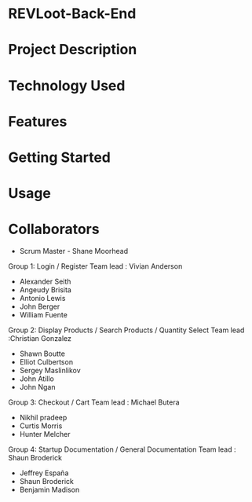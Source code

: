 # REVLoot-Back-End

# Project Description

# Technology Used


# Features


# Getting Started


# Usage


# Collaborators
- Scrum Master - Shane Moorhead

Group 1: Login / Register
 Team lead : Vivian Anderson
- Alexander Seith
- Angeudy Brisita
- Antonio Lewis
- John Berger
- William Fuente

Group 2: Display Products / Search Products / Quantity Select
Team lead :Christian Gonzalez
- Shawn Boutte
- Elliot Culbertson
- Sergey Maslinlikov
- John Atillo
- John Ngan

Group 3: Checkout / Cart
Team lead : Michael Butera
- Nikhil pradeep
- Curtis Morris
- Hunter Melcher

Group 4: Startup Documentation / General Documentation
Team lead : Shaun Broderick
- Jeffrey España 
- Shaun Broderick
- Benjamin Madison
